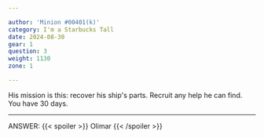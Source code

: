 ```yaml
---

author: 'Minion #00401(k)'
category: I'm a Starbucks Tall
date: 2024-08-30
gear: 1
question: 3
weight: 1130
zone: 1

---
```


His mission is this: recover his ship's parts. Recruit any help he can find. You have 30 days.

---

ANSWER: {{< spoiler >}} Olimar {{< /spoiler >}}
